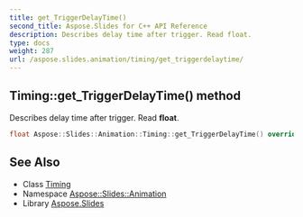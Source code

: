 ```yaml
---
title: get_TriggerDelayTime()
second_title: Aspose.Slides for C++ API Reference
description: Describes delay time after trigger. Read float.
type: docs
weight: 287
url: /aspose.slides.animation/timing/get_triggerdelaytime/
---
```

## Timing::get_TriggerDelayTime() method


Describes delay time after trigger. Read **float**.

```cpp
float Aspose::Slides::Animation::Timing::get_TriggerDelayTime() override
```

## See Also

* Class [Timing](../)
* Namespace [Aspose::Slides::Animation](../../)
* Library [Aspose.Slides](../../../)